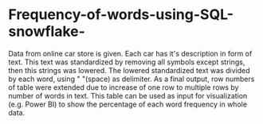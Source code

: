 # Frequency-of-words-using-SQL-snowflake-
Data from online car store is given.
Each car has it's description in form of text. This text was standardized by removing all symbols except strings, then this strings was lowered.
The lowered standardized text was divided by each word, using " "(space) as delimiter.
As a final output, row numbers of table were extended due to increase of one row to multiple rows by number of words in text.
This table can be used as input for visualization (e.g. Power BI) to show the percentage of each word frequency in whole data.
